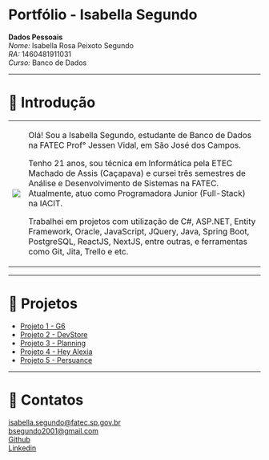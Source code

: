 # Portfólio - Isabella Segundo

**Dados Pessoais** <br/>
*Nome:* Isabella Rosa Peixoto Segundo <br/>
*RA:* 1460481911031 <br/>
*Curso:* Banco de Dados <br/>

<hr/>

# :page_facing_up: Introdução

<table>
  <tr>
    <td>
      <img src="https://user-images.githubusercontent.com/49652498/196556970-d6c1be4c-dbb2-4c3d-905d-b2fbd30359cf.png" />
    </td>
    <td>
      <p> Olá! Sou a Isabella Segundo, estudante de Banco de Dados na FATEC Prof° Jessen Vidal, em São José dos Campos. </p>
      <p> Tenho 21 anos, sou técnica em Informática pela ETEC Machado de Assis (Caçapava) e cursei três semestres de Análise e Desenvolvimento de Sistemas na FATEC. Atualmente, atuo como Programadora Junior (Full-Stack) na IACIT. </p>
      <p> Trabalhei em projetos com utilização de C#, ASP.NET, Entity Framework, Oracle, JavaScript, JQuery, Java, Spring Boot, PostgreSQL, ReactJS, NextJS, entre outras, e ferramentas como Git, Jita, Trello e etc. </p>
    </td>
  </tr>
</table>

<hr/>

# :open_file_folder: Projetos

- <a href="https://github.com/isarps/bertoti/blob/main/tg1/projeto1.md">Projeto 1 - G6</a>
- <a href="https://github.com/isarps/bertoti/blob/main/tg1/projeto2.md">Projeto 2 - DevStore</a>
- <a href="https://github.com/isarps/bertoti/blob/main/tg1/projeto3.md">Projeto 3 - Planning</a>
- <a href="https://github.com/isarps/bertoti/blob/main/tg1/projeto4.md">Projeto 4 - Hey Alexia</a>
- <a href="https://github.com/isarps/bertoti/blob/main/tg1/projeto5.md">Projeto 5 - Persuance</a>

<hr/>

# :email:	Contatos
isabella.segundo@fatec.sp.gov.br <br/>
bsegundo2001@gmail.com <br/>
<a href="https://github.com/isarps">Github</a><br/>
<a href="https://www.linkedin.com/in/isabellarps/">Linkedin</a><br/>
